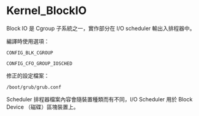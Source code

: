 # Kernel_BlockIO

Block IO 是 Cgroup 子系統之一，實作部分在 I/O scheduler 輸出入排程器中。

編譯時使用選項：

    CONFIG_BLK_CGROUP

    CONFIG_CFO_GROUP_IOSCHED

修正的設定檔案：

    /boot/grub/grub.conf
    
Scheduler 排程器檔案內容會隨裝置種類而有不同，I/O Scheduler 用於 Block Device （磁碟）區塊裝置上。

